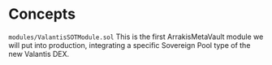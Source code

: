 # Concepts

`modules/ValantisSOTModule.sol` This is the first ArrakisMetaVault module we will put into production, integrating a specific Sovereign Pool type of the new Valantis DEX.
